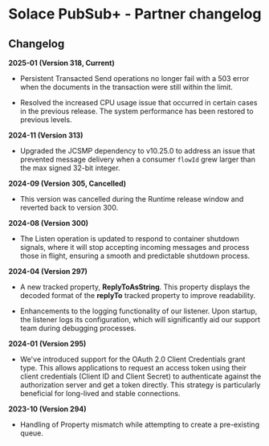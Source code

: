 # Solace PubSub+ - Partner changelog

<head>
  <meta name="guidename" content="Integration"/>
  <meta name="context" content="GUID-953c51ad-1031-4487-aea7-bed600fae648"/>
</head>

## Changelog

**2025-01 (Version 318, Current)**

- Persistent Transacted Send operations no longer fail with a 503 error when the documents in the transaction were still within the limit.

- Resolved the increased CPU usage issue that occurred in certain cases in the previous release. The system performance has been restored to previous levels.

**2024-11 (Version 313)**

- Upgraded the JCSMP dependency to v10.25.0 to address an issue that prevented message delivery when a consumer `flowId` grew larger than the max signed 32-bit integer.

**2024-09 (Version 305, Cancelled)**

- This version was cancelled during the Runtime release window and reverted back to version 300.

**2024-08 (Version 300)**

- The Listen operation is updated to respond to container shutdown signals, where it will stop accepting incoming messages and process those in flight, ensuring a smooth and predictable shutdown process.

**2024-04 (Version 297)**

- A new tracked property, **ReplyToAsString**. This property displays the decoded format of the **replyTo** tracked property to improve readability.

- Enhancements to the logging functionality of our listener. Upon startup, the listener logs its configuration, which will significantly aid our support team during debugging processes.

**2024-01 (Version 295)**

- We've introduced support for the OAuth 2.0 Client Credentials grant type. This allows applications to request an access token using their client credentials (Client ID and Client Secret) to authenticate against the authorization server and get a token directly. This strategy is particularly beneficial for long-lived and stable connections.

**2023-10 (Version 294)**

- Handling of Property mismatch while attempting to create a pre-existing queue.